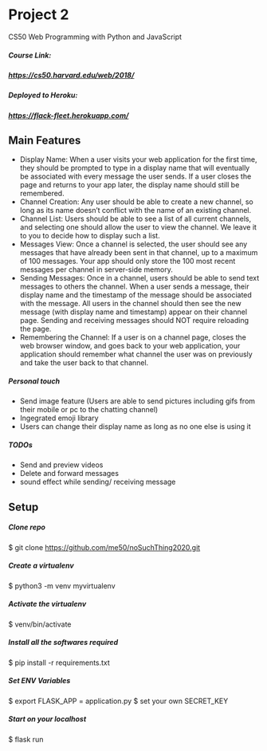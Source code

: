 # Project 2

CS50 Web Programming with Python and JavaScript

##### Course Link:
##### https://cs50.harvard.edu/web/2018/

##### Deployed to Heroku:
##### https://flack-fleet.herokuapp.com/

## Main Features
* Display Name: When a user visits your web application for the first time, they should be prompted to type in a display name that will eventually be associated with every message the user sends. If a user closes the page and returns to your app later, the display name should still be remembered.
* Channel Creation: Any user should be able to create a new channel, so long as its name doesn’t conflict with the name of an existing channel.
* Channel List: Users should be able to see a list of all current channels, and selecting one should allow the user to view the channel. We leave it to you to decide how to display such a list.
* Messages View: Once a channel is selected, the user should see any messages that have already been sent in that channel, up to a maximum of 100 messages. Your app should only store the 100 most recent messages per channel in server-side memory.
* Sending Messages: Once in a channel, users should be able to send text messages to others the channel. When a user sends a message, their display name and the timestamp of the message should be associated with the message. All users in the channel should then see the new message (with display name and timestamp) appear on their channel page. Sending and receiving messages should NOT require reloading the page.
* Remembering the Channel: If a user is on a channel page, closes the web browser window, and goes back to your web application, your application should remember what channel the user was on previously and take the user back to that channel.

##### Personal touch
* Send image feature (Users are able to send pictures including gifs from their mobile or pc to the chatting channel)
* Ingegrated emoji library
* Users can change their display name as long as no one else is using it

##### TODOs
* Send and preview videos
* Delete and forward messages 
* sound effect while sending/ receiving message

## Setup 

##### Clone repo
$ git clone https://github.com/me50/noSuchThing2020.git

##### Create a virtualenv 
$ python3 -m venv myvirtualenv

##### Activate the virtualenv
$ venv/bin/activate

##### Install all the softwares required
$ pip install -r requirements.txt

#####  Set ENV Variables
$ export FLASK_APP = application.py
$ set your own SECRET_KEY 

##### Start on your localhost
$ flask run
